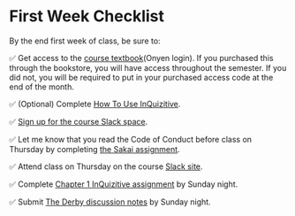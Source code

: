 # First Week Checklist


By the end first week of class, be sure to:



✅ Get access to the [course textbook](https://sakai.unc.edu/access/basiclti/site/3bab92f4-af18-42cb-bc83-86c9231667b2/efa9f5ff-20ce-4836-b60d-1b22ce9bce1a)(Onyen login). If you purchased this through the bookstore, you will have access throughout the semester. If you did not, you will be required to put in your purchased access code at the end of the month.

✅ (Optional) Complete [How To Use InQuizitive](https://ncia.wwnorton.com/111835).

✅ [Sign up for the course Slack space](https://soci101.slack.com/signup#/).

✅ Let me know that you read the Code of Conduct before class on Thursday by completing [the Sakai assignment](https://sakai.unc.edu/samigo-app/servlet/Login?id=898eed5f-3977-4cb3-8059-49823b5ef4cd1596053706189).

✅ Attend class on Thursday on the course [Slack site](http://soci101.slack.com).

✅ Complete [Chapter 1 InQuizitive assignment](https://ncia.wwnorton.com/111835) by Sunday night.   

✅ Submit [The Derby discussion notes](https://sakai.unc.edu/x/p97ji5) by Sunday night.   
